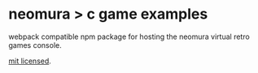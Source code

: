 # neomura > c game examples

webpack compatible npm package for hosting the neomura virtual retro games
console.

[mit licensed](./license.md).
